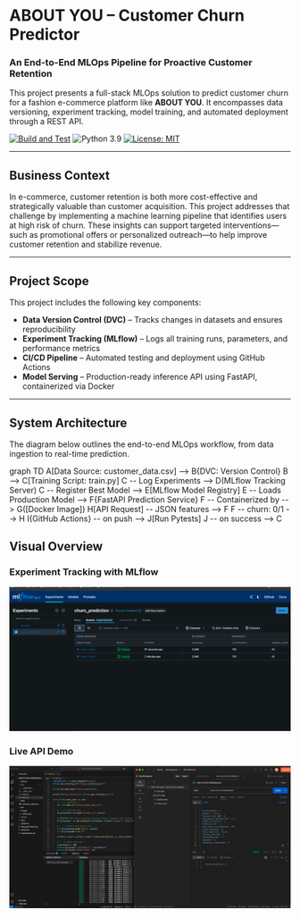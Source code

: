 # ABOUT YOU – Customer Churn Predictor

### An End-to-End MLOps Pipeline for Proactive Customer Retention

This project presents a full-stack MLOps solution to predict customer churn for a fashion e-commerce platform like **ABOUT YOU**. It encompasses data versioning, experiment tracking, model training, and automated deployment through a REST API.

[![Build and Test](https://github.com/pythongurfer/AboutYouChurnPredictor/actions/workflows/ci-cd.yml/badge.svg)](https://github.com/pythongurfer/AboutYouChurnPredictor/actions)
![Python 3.9](https://img.shields.io/badge/python-3.9-blue.svg)
[![License: MIT](https://img.shields.io/badge/License-MIT-yellow.svg)](https://opensource.org/licenses/MIT)

---

## Business Context

In e-commerce, customer retention is both more cost-effective and strategically valuable than customer acquisition. This project addresses that challenge by implementing a machine learning pipeline that identifies users at high risk of churn. These insights can support targeted interventions—such as promotional offers or personalized outreach—to help improve customer retention and stabilize revenue.

---

## Project Scope

This project includes the following key components:

- **Data Version Control (DVC)** – Tracks changes in datasets and ensures reproducibility  
- **Experiment Tracking (MLflow)** – Logs all training runs, parameters, and performance metrics  
- **CI/CD Pipeline** – Automated testing and deployment using GitHub Actions  
- **Model Serving** – Production-ready inference API using FastAPI, containerized via Docker  

---

## System Architecture

The diagram below outlines the end-to-end MLOps workflow, from data ingestion to real-time prediction.


graph TD
    A[Data Source: customer_data.csv] --> B{DVC: Version Control}
    B --> C[Training Script: train.py]
    C -- Log Experiments --> D(MLflow Tracking Server)
    C -- Register Best Model --> E[MLflow Model Registry]
    E -- Loads Production Model --> F{FastAPI Prediction Service}
    F -- Containerized by --> G([Docker Image])
    H[API Request] -- JSON features --> F
    F -- churn: 0/1 --> H
    I{GitHub Actions} -- on push --> J[Run Pytests]
    J -- on success --> C


## Visual Overview

### Experiment Tracking with MLflow

![MLflow UI Screenshot](https://raw.githubusercontent.com/pythongurfer/AboutYouChurnPredictor/main/images/mlflow_dashboard.png)

### Live API Demo

![Postman API Screenshot](https://raw.githubusercontent.com/pythongurfer/AboutYouChurnPredictor/main/images/postman_api.png)
